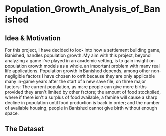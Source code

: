 # Population_Growth_Analysis_of_Banished
## **Idea & Motivation**
For this project, I have decided to look into how a settlement building game, Banished, handles population growth. My aim with this project, beyond analyzing a game I've played in an academic setting, is to gain insight on population growth models as a whole, an important problem with many real life applications. Population growth in Banished depends, among other non-negligible factors I have chosen to omit because they are only applicable many in-game years after the start of a new save file, on three major factors: The current population, as more people can give more births provided they aren't limited by other factors; the amount of food stockpiled, where if there isn't a surplus of food available, a famine will cause a sharp decline in population until food production is back in order; and the number of available housing, people in Banished cannot give birth without enough space.

## **The Dataset**
